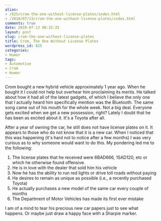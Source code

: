 ```yaml
---
alias:
- /825/crom-the-one-without-license-plates/index.html
- /2010/07/13/crom-the-one-without-license-plates/index.html
comments: true
date: 2010-07-13 08:32:25
layout: post
slug: crom-the-one-without-license-plates
title: Crom, The One Without License Plates
wordpress_id: 825
categories:
- Humor
tags:
- Automotive
- Crom
- Humor
---
```


Crom bought a new hybrid vehicle approximately 1 year ago.  When he bought it I could not help but overhear him proclaiming its merits.  He talked about how it had all of the latest gadgets, of which I believe the only one that I actually heard him specifically mention was the Bluetooth.  The same song came out of his mouth for the whole week.  Not a big deal.  Everyone gets excited when we get a new possession, right?  Lately I doubt that he has been as excited about it.  It's a Toyota after all.

After a year of owning the car, he still does not have license plates on it.  It appears to those who do not know that it is a new car.  When I noticed that this was happening (it's hard not to notice after a few months) I was very curious as to why someone would want to do this.  My pondering led me to the following:

  1. The license plates that he received were 6BAD666, 1SAD120, etc or which he otherwise found offensive.
  2. He is in love with the dealer that sold him his vehicle
  3. Now he has the ability to run red lights or drive toll roads without paying
  4. He desires to remain as unique as possible (i.e., a recently purchased Toyota)
  5. He actually purchases a new model of the same car every couple of months
  6. The Department of Motor Vehicles has made its first ever mistake


I am of a mind to tear his precious new car papers just to see what happens.  Or maybe just draw a happy face with a Sharpie marker.

